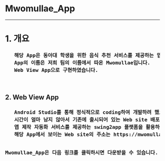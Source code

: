 <h1>Mwomullae_App</h1>  
<hr>
<h1>1. 개요</h1>
<h3><pre>
   해당 App은 동아대 학생을 위한 음식 추천 서비스를 제공하는 앱입니다.
   App의 이름은 저희 팀의 이름에서 따온 Mwomullae입니다.
   Web View App으로 구현하였습니다.
  
</pre></h3>

<h2>2. Web View App</h2>
<h3><pre>
   Android Studio를 통해 정식적으로 coding하여 개발하려 했으나, 프로젝트 평가 종료일까지
   시간이 얼마 남지 않아서 기존에 출시되어 있는 Web site 배포 service를 제공하는 플랫폼인 netlify와
   앱 제작 자동화 서비스를 제공하는 swing2app 플랫폼을 활용하여 App을 제작했습니다.
   해당 App에서 보이는 Web site의 주소는 https://mwomullae.netlify.app 입니다. 
   

   Mwomullae_App은 다음 링크를 클릭하시면 다운받을 수 있습니다.
</pre></h3>

